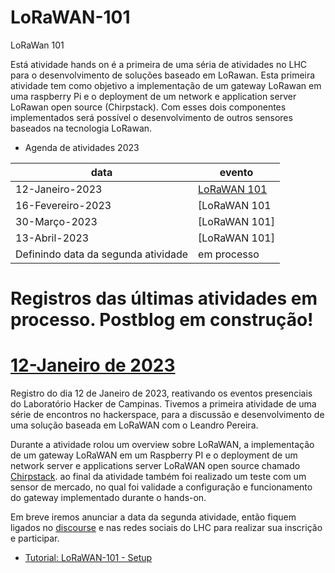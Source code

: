 # LoRaWAN-101


LoRaWan 101

Está atividade hands on é a primeira de uma séria de atividades no LHC para o desenvolvimento de soluções baseado em LoRawan. Esta primeira atividade tem como objetivo a implementação de um gateway LoRawan em uma raspberry Pi e o deployment de um network e application server LoRawan open source (Chirpstack). Com esses dois componentes implementados será possível o desenvolvimento de outros sensores baseados na tecnologia LoRawan.

- Agenda de atividades 2023


| data  | evento  |
|----------|----------|
| 12-Janeiro-2023|[LoRaWAN 101](https://eventos.lhc.net.br/event/lorawan-101-atividade-gratuita) |
| 16-Fevereiro-2023|[LoRaWAN 101|
| 30-Março-2023|[LoRaWAN 101]|
| 13-Abril-2023|[LoRaWAN 101]|
| Definindo data da segunda atividade | em processo |

# Registros das últimas atividades em processo. Postblog em construção!

# [12-Janeiro de 2023](https://discourse.lhc.net.br/t/12-de-janeiro-de-2023-lorawan-101/392)
Registro do dia 12 de Janeiro de 2023, reativando os eventos presenciais do Laboratório Hacker de Campinas. Tivemos a primeira atividade de uma série de encontros no hackerspace, para a discussão e desenvolvimento de uma solução baseada em LoRaWAN com o Leandro Pereira.
 
Durante a atividade rolou um overview sobre LoRaWAN, a implementação de um gateway LoRaWAN em um Raspberry PI e o deployment de um network server e applications server LoRaWAN open source chamado [Chirpstack](https://www.chirpstack.io/). ao final da atividade também foi realizado um teste com um sensor de mercado, no qual foi validade a configuração e funcionamento do gateway implementado durante o hands-on.
 
Em breve iremos anunciar a data da segunda atividade, então fiquem ligados no [discourse](https://discourse.lhc.net.br/) e nas redes sociais do LHC para realizar sua inscrição e participar.

 - [Tutorial: LoRaWAN-101 - Setup](https://github.com/lhc/LoRaWAN-101/blob/main/LoRaWAN%20101%20-%20Setup/README.md)
